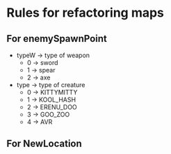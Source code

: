 # Rules for refactoring maps
## For enemySpawnPoint
* typeW → type of weapon 
     * 0 → sword
     * 1 → spear
     * 2 → axe 
* type → type of creature
    * 0 → KITTYMITTY
    * 1 → KOOL_HASH
    * 2 → ERENU_DOO
    * 3 → GOO_ZOO
    * 4 → AVR
## For NewLocation
